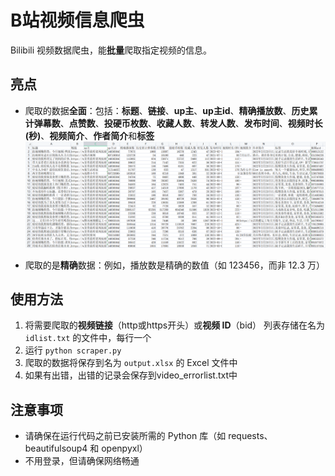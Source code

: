 # B站视频信息爬虫

Bilibili 视频数据爬虫，能**批量**爬取指定视频的信息。

## 亮点

- 爬取的数据**全面**：包括：**标题**、**链接**、**up主**、**up主id**、**精确播放数**、**历史累计弹幕数**、**点赞数**、**投硬币枚数**、**收藏人数**、**转发人数**、**发布时间**、**视频时长(秒)**、**视频简介**、**作者简介**和**标签**
![image](https://github.com/Ghauster/Bilivideoinfo/blob/main/output-sample.png)

- 爬取的是**精确**数据：例如，播放数是精确的数值（如 123456，而非 12.3 万）

## 使用方法

1. 将需要爬取的**视频链接**（http或https开头）或**视频 ID**（bid） 列表存储在名为 `idlist.txt` 的文件中，每行一个
2. 运行 `python scraper.py`
3. 爬取的数据将保存到名为 `output.xlsx` 的 Excel 文件中
4. 如果有出错，出错的记录会保存到video_errorlist.txt中

## 注意事项

- 请确保在运行代码之前已安装所需的 Python 库（如 requests、beautifulsoup4 和 openpyxl）
- 不用登录，但请确保网络畅通
